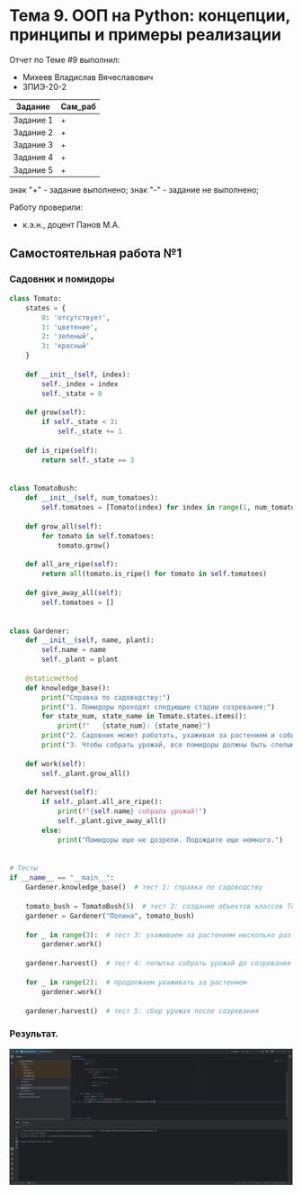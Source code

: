 # Тема 9. ООП на Python: концепции, принципы и примеры реализации
Отчет по Теме #9 выполнил:
- Михеев Владислав Вячеславович
- ЗПИЭ-20-2

| Задание | Сам_раб |
| ------ | ------ |
| Задание 1 | + |
| Задание 2 | + |
| Задание 3 | + |
| Задание 4 | + |
| Задание 5 | + |

знак "+" - задание выполнено; знак "-" - задание не выполнено;

Работу проверили:
- к.э.н., доцент Панов М.А.

## Самостоятельная работа №1
### Садовник и помидоры

```python
class Tomato:
    states = {
        0: 'отсутствует',
        1: 'цветение',
        2: 'зеленый',
        3: 'красный'
    }

    def __init__(self, index):
        self._index = index
        self._state = 0

    def grow(self):
        if self._state < 3:
            self._state += 1

    def is_ripe(self):
        return self._state == 3


class TomatoBush:
    def __init__(self, num_tomatoes):
        self.tomatoes = [Tomato(index) for index in range(1, num_tomatoes + 1)]

    def grow_all(self):
        for tomato in self.tomatoes:
            tomato.grow()

    def all_are_ripe(self):
        return all(tomato.is_ripe() for tomato in self.tomatoes)

    def give_away_all(self):
        self.tomatoes = []


class Gardener:
    def __init__(self, name, plant):
        self.name = name
        self._plant = plant

    @staticmethod
    def knowledge_base():
        print("Справка по садоводству:")
        print("1. Помидоры проходят следующие стадии созревания:")
        for state_num, state_name in Tomato.states.items():
            print(f"   {state_num}: {state_name}")
        print("2. Садовник может работать, ухаживая за растением и собирая урожай.")
        print("3. Чтобы собрать урожай, все помидоры должны быть спелыми.")

    def work(self):
        self._plant.grow_all()

    def harvest(self):
        if self._plant.all_are_ripe():
            print(f"{self.name} собрала урожай!")
            self._plant.give_away_all()
        else:
            print("Помидоры еще не дозрели. Подождите еще немного.")


# Тесты
if __name__ == "__main__":
    Gardener.knowledge_base()  # тест 1: справка по садоводству

    tomato_bush = TomatoBush(5)  # тест 2: создание объектов классов TomatoBush и Gardener
    gardener = Gardener("Полина", tomato_bush)

    for _ in range(3):  # тест 3: ухаживаем за растением несколько раз
        gardener.work()

    gardener.harvest()  # тест 4: попытка собрать урожай до созревания

    for _ in range(2):  # продолжаем ухаживать за растением
        gardener.work()

    gardener.harvest()  # тест 5: сбор урожая после созревания
```

### Результат.
![Меню](https://github.com/vm24402/piton/blob/%D1%82%D0%B5%D0%BC%D0%B0-9/pic/Screenshot_1.jpg)